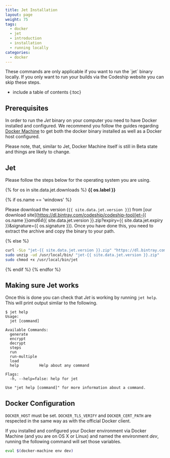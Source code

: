 ```yaml
---
title: Jet Installation
layout: page
weight: 75
tags:
  - docker
  - jet
  - introduction
  - installation
  - running locally
categories:
  - docker
---
```


<div class="info-block">
These commands are only applicable if you want to run the `jet` binary locally. If you only want to run your builds via the Codeship website you can skip these steps.
</div>

* include a table of contents
{:toc}

## Prerequisites

In order to run the _Jet_ binary on your computer you need to have Docker installed and configured. We recommend you follow the guides regarding [Docker Machine](https://docs.docker.com/machine/) to get both the docker binary installed as well as a Docker host configured.

Please note, that, similar to Jet, Docker Machine itself is still in Beta state and things are likely to change.

## Jet

Please follow the steps below for the operating system you are using.

{% for os in site.data.jet.downloads %}
**{{ os.label }}**

{% if os.name == 'windows' %}

Please download the version (`{{ site.data.jet.version }}`) from [our download site](https://dl.bintray.com/codeship/codeship-tool/jet-{{ os.name }}_amd64_{{ site.data.jet.version }}.zip?expiry={{ site.data.jet.expiry }}&signature={{ os.signature }}). Once you have done this, you need to extract the archive and copy the binary to your path.

{% else %}

```bash
curl -SLo "jet-{{ site.data.jet.version }}.zip" "https://dl.bintray.com/codeship/codeship-tool/jet-{{ os.name }}_amd64_{{ site.data.jet.version }}.zip?expiry={{ site.data.jet.expiry }}&signature={{ os.signature }}"
sudo unzip -ud /usr/local/bin/ "jet-{{ site.data.jet.version }}.zip"
sudo chmod +x /usr/local/bin/jet
```

{% endif %}
{% endfor %}

## Making sure Jet works

Once this is done you can check that _Jet_ is working by running `jet help`. This will print output similar to the following.

```
$ jet help
Usage:
  jet [command]

Available Commands:
  generate
  encrypt
  decrypt
  steps
  run
  run-multiple
  load
  help         Help about any command

Flags:
  -h, --help=false: help for jet

Use "jet help [command]" for more information about a command.
```

## Docker Configuration

`DOCKER_HOST` must be set. `DOCKER_TLS_VERIFY` and `DOCKER_CERT_PATH` are respected in the same way as with the official Docker client.

If you installed and configured your Docker environment via Docker Machine (and you are on OS X or Linux) and named the environment _dev_, running the following command will set those variables.

```bash
eval $(docker-machine env dev)
```
